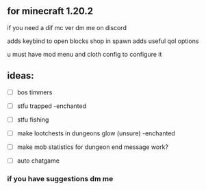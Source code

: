 ## for minecraft 1.20.2
if you need a dif mc ver dm me on discord

adds keybind to open blocks shop in spawn
adds useful qol options

u must have mod menu and cloth config to configure it

## ideas:
- [ ] bos timmers

- [ ] stfu trapped -enchanted

- [ ] stfu fishing

- [ ] make lootchests in dungeons glow (unsure) -enchanted

- [ ] make mob statistics for dungeon end message work?

- [ ] auto chatgame

### if you have suggestions dm me
